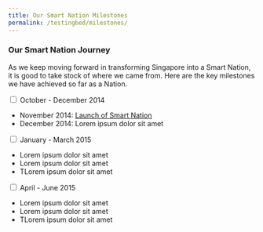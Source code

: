 ```yaml
---
title: Our Smart Nation Milestones
permalink: /testingbed/milestones/
---
```



<div class="row">
	<div class="col is-8 is-offset-2 print-content"><h3 id="frequently-asked-questions"><strong>Our Smart Nation Journey</strong></h3>
		<p>As we keep moving forward in transforming Singapore into a Smart Nation, it is good to take stock of where we came from. Here are the key milestones we have achieved so far as a Nation.</p>
		<div class="courseAccordion">
			<div class="row">
	  			<div class="col">
					<div class="tab">
						<input type="checkbox" id="chck_Q1" />
						<label class="tab-label" for="chck_Q1">October - December 2014</label>
						<div class="tab-content"><p><ul>
<li>November 2014: <a href="https://www.smartnation.gov.sg/images/default-source/default-album/snpinfographic2020_28022020-185e372ddd90f40d5a2cc62a662b33370.png?sfvrsn=88c46022_0" target="_blank">Launch of Smart Nation</a></li>
<li>December 2014: Lorem ipsum dolor sit amet</li></ul></p>
							</div>										
						</div>				
						<div class="tab">
							<input type="checkbox" id="chck_Q2" />
							<label class="tab-label" for="chck_Q2">January - March 2015</label>
							<div class="tab-content"><p><ul>
<li>Lorem ipsum dolor sit amet</li>
<li>Lorem ipsum dolor sit amet</li>
<li>TLorem ipsum dolor sit amet</li></ul></p>
							</div>
						</div>
						<div class="tab">
							<input type="checkbox" id="chck_Q3" />
							<label class="tab-label" for="chck_Q3">April - June 2015</label>
							<div class="tab-content"><p><ul>
<li>Lorem ipsum dolor sit amet</li>
<li>Lorem ipsum dolor sit amet</li>
<li>TLorem ipsum dolor sit amet</li></ul></p>
							</div>					
					
					
</div>
